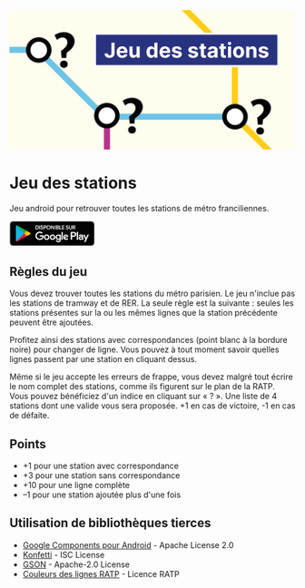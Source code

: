 ![jeu des stations](./assets/preview_play.png)

# Jeu des stations

Jeu android pour retrouver toutes les stations de métro franciliennes.

[<img width="150" src="./assets/play.png">](https://play.google.com/store/apps/details?id=com.pigeoff.station)

## Règles du jeu

Vous devez trouver toutes les stations du métro parisien. Le jeu n'inclue pas les stations de tramway et de RER. La seule règle est la suivante : seules les stations présentes sur la ou les mêmes lignes que la station précédente peuvent être ajoutées.

Profitez ainsi des stations avec correspondances (point blanc à la bordure noire) pour changer de ligne. Vous pouvez à tout moment savoir quelles lignes passent par une station en cliquant dessus.

Même si le jeu accepte les erreurs de frappe, vous devez malgré tout écrire le nom complet des stations, comme ils figurent sur le plan de la RATP. Vous pouvez bénéficiez d'un indice en cliquant sur « ? ». Une liste de 4 stations dont une valide vous sera proposée. +1 en cas de victoire, -1 en cas de défaite.

## Points

* +1 pour une station avec correspondance
* +3 pour une station sans correspondance
* +10 pour une ligne complète
* –1 pour une station ajoutée plus d'une fois

## Utilisation de bibliothèques tierces

* [Google Components pour Android](https://github.com/material-components/material-components-android) - Apache License 2.0
* [Konfetti](https://github.com/DanielMartinus/Konfetti) - ISC License
* [GSON](https://github.com/google/gson) - Apache-2.0 License
* [Couleurs des lignes RATP](https://data.ratp.fr/explore/dataset/indices-et-couleurs-de-lignes-du-reseau-ferre-ratp/information/) - Licence RATP
